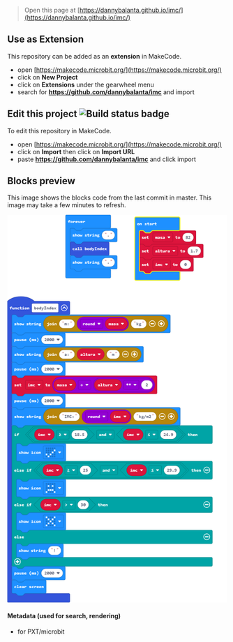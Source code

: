 
> Open this page at [https://dannybalanta.github.io/imc/](https://dannybalanta.github.io/imc/)

## Use as Extension

This repository can be added as an **extension** in MakeCode.

* open [https://makecode.microbit.org/](https://makecode.microbit.org/)
* click on **New Project**
* click on **Extensions** under the gearwheel menu
* search for **https://github.com/dannybalanta/imc** and import

## Edit this project ![Build status badge](https://github.com/dannybalanta/imc/workflows/MakeCode/badge.svg)

To edit this repository in MakeCode.

* open [https://makecode.microbit.org/](https://makecode.microbit.org/)
* click on **Import** then click on **Import URL**
* paste **https://github.com/dannybalanta/imc** and click import

## Blocks preview

This image shows the blocks code from the last commit in master.
This image may take a few minutes to refresh.

![A rendered view of the blocks](https://github.com/dannybalanta/imc/raw/master/.github/makecode/blocks.png)

#### Metadata (used for search, rendering)

* for PXT/microbit
<script src="https://makecode.com/gh-pages-embed.js"></script><script>makeCodeRender("{{ site.makecode.home_url }}", "{{ site.github.owner_name }}/{{ site.github.repository_name }}");</script>
